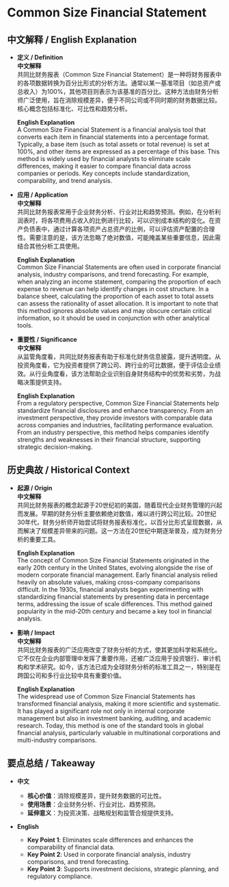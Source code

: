 # Common Size Financial Statement

## 中文解释 / English Explanation

* **定义 / Definition**  
  **中文解释**  
  共同比财务报表（Common Size Financial Statement）是一种将财务报表中的各项数据转换为百分比形式的分析方法。通常以某一基准项目（如总资产或总收入）为100%，其他项目则表示为该基准的百分比。这种方法由财务分析师广泛使用，旨在消除规模差异，便于不同公司或不同时期的财务数据比较。核心概念包括标准化、可比性和趋势分析。  

  **English Explanation**  
  A Common Size Financial Statement is a financial analysis tool that converts each item in financial statements into a percentage format. Typically, a base item (such as total assets or total revenue) is set at 100%, and other items are expressed as a percentage of this base. This method is widely used by financial analysts to eliminate scale differences, making it easier to compare financial data across companies or periods. Key concepts include standardization, comparability, and trend analysis.

* **应用 / Application**  
  **中文解释**  
  共同比财务报表常用于企业财务分析、行业对比和趋势预测。例如，在分析利润表时，将各项费用占收入的比例进行比较，可以识别成本结构的变化。在资产负债表中，通过计算各项资产占总资产的比例，可以评估资产配置的合理性。需要注意的是，该方法忽略了绝对数值，可能掩盖某些重要信息，因此需结合其他分析工具使用。  

  **English Explanation**  
  Common Size Financial Statements are often used in corporate financial analysis, industry comparisons, and trend forecasting. For example, when analyzing an income statement, comparing the proportion of each expense to revenue can help identify changes in cost structure. In a balance sheet, calculating the proportion of each asset to total assets can assess the rationality of asset allocation. It is important to note that this method ignores absolute values and may obscure certain critical information, so it should be used in conjunction with other analytical tools.

* **重要性 / Significance**  
  **中文解释**  
  从监管角度看，共同比财务报表有助于标准化财务信息披露，提升透明度。从投资角度看，它为投资者提供了跨公司、跨行业的可比数据，便于评估企业绩效。从行业角度看，该方法帮助企业识别自身财务结构中的优势和劣势，为战略决策提供支持。  

  **English Explanation**  
  From a regulatory perspective, Common Size Financial Statements help standardize financial disclosures and enhance transparency. From an investment perspective, they provide investors with comparable data across companies and industries, facilitating performance evaluation. From an industry perspective, this method helps companies identify strengths and weaknesses in their financial structure, supporting strategic decision-making.

## 历史典故 / Historical Context

* **起源 / Origin**  
  **中文解释**  
  共同比财务报表的概念起源于20世纪初的美国，随着现代企业财务管理的兴起而发展。早期的财务分析主要依赖绝对数值，难以进行跨公司比较。20世纪30年代，财务分析师开始尝试将财务报表标准化，以百分比形式呈现数据，从而解决了规模差异带来的问题。这一方法在20世纪中期逐渐普及，成为财务分析的重要工具。  

  **English Explanation**  
  The concept of Common Size Financial Statements originated in the early 20th century in the United States, evolving alongside the rise of modern corporate financial management. Early financial analysis relied heavily on absolute values, making cross-company comparisons difficult. In the 1930s, financial analysts began experimenting with standardizing financial statements by presenting data in percentage terms, addressing the issue of scale differences. This method gained popularity in the mid-20th century and became a key tool in financial analysis.

* **影响 / Impact**  
  **中文解释**  
  共同比财务报表的广泛应用改变了财务分析的方式，使其更加科学和系统化。它不仅在企业内部管理中发挥了重要作用，还被广泛应用于投资银行、审计机构和学术研究。如今，该方法已成为全球财务分析的标准工具之一，特别是在跨国公司和多行业比较中具有重要价值。  

  **English Explanation**  
  The widespread use of Common Size Financial Statements has transformed financial analysis, making it more scientific and systematic. It has played a significant role not only in internal corporate management but also in investment banking, auditing, and academic research. Today, this method is one of the standard tools in global financial analysis, particularly valuable in multinational corporations and multi-industry comparisons.

## 要点总结 / Takeaway

* **中文**  
  - **核心价值**：消除规模差异，提升财务数据的可比性。  
  - **使用场景**：企业财务分析、行业对比、趋势预测。  
  - **延伸意义**：为投资决策、战略规划和监管合规提供支持。  

* **English**  
  - **Key Point 1**: Eliminates scale differences and enhances the comparability of financial data.  
  - **Key Point 2**: Used in corporate financial analysis, industry comparisons, and trend forecasting.  
  - **Key Point 3**: Supports investment decisions, strategic planning, and regulatory compliance.